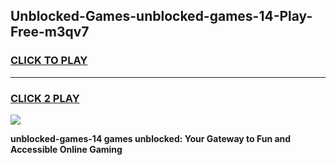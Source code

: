 
## Unblocked-Games-unblocked-games-14-Play-Free-m3qv7
<h3>
<a href="https://premium76.site?title=unblocked-games-14&ref=23A">CLICK TO PLAY</a></h3>
<hr>

<h3>
<a href="https://premium76.site?title=unblocked-games-14&ref=23A">CLICK 2 PLAY</a>
  
</h3>

<a href="https://premium76.site?title=unblocked-games-14&ref=23A"><img src="https://clearcache.store/games.png"></a>


**unblocked-games-14 games unblocked: Your Gateway to Fun and Accessible Online Gaming**
